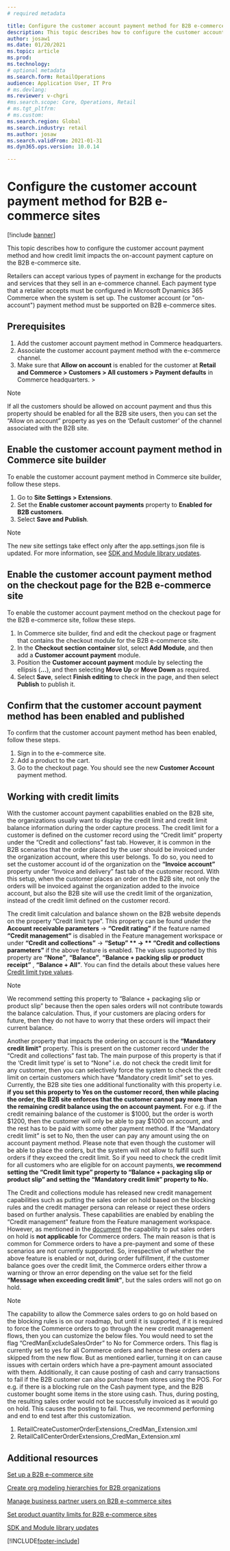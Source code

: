 ```yaml
---
# required metadata

title: Configure the customer account payment method for B2B e-commerce sites
description: This topic describes how to configure the customer account payment method and how credit limit impacts the on-account payment capture on the B2B e-commerce site.
author: josaw1
ms.date: 01/20/2021
ms.topic: article
ms.prod: 
ms.technology: 
# optional metadata
ms.search.form: RetailOperations
audience: Application User, IT Pro
# ms.devlang: 
ms.reviewer: v-chgri
#ms.search.scope: Core, Operations, Retail
# ms.tgt_pltfrm: 
# ms.custom: 
ms.search.region: Global
ms.search.industry: retail
ms.author: josaw
ms.search.validFrom: 2021-01-31
ms.dyn365.ops.version: 10.0.14

---
```


# Configure the customer account payment method for B2B e-commerce sites

[!include [banner](../../includes/banner.md)]

This topic describes how to configure the customer account payment method and how credit limit impacts the on-account payment capture on the B2B e-commerce site.

Retailers can accept various types of payment in exchange for the products and services that they sell in an e-commerce channel. Each payment type that a retailer accepts must be configured in Microsoft Dynamics 365 Commerce when the system is set up. The customer account (or "on-account") payment method must be supported on B2B e-commerce sites. 

## Prerequisites

1. Add the customer account payment method in Commerce headquarters.
2. Associate the customer account payment method with the e-commerce channel.
3. Make sure that **Allow on account** is enabled for the customer at **Retail and Commerce \> Customers \> All customers \> Payment defaults** in Commerce headquarters. > 

> [!NOTE]
> If all the customers should be allowed on account payment and thus this property should be enabled for all the B2B site users, then you can set the “Allow on account” property as yes on the ‘Default customer’ of the channel associated with the B2B site. 

## Enable the customer account payment method in Commerce site builder 

To enable the customer account payment method in Commerce site builder, follow these steps.

1. Go to **Site Settings \> Extensions**.
1. Set the **Enable customer account payments** property to **Enabled for B2B customers**. 
1. Select **Save and Publish**.

> [!NOTE]
> The new site settings take effect only after the app.settings.json file is updated. For more information, see [SDK and Module library updates](../e-commerce-extensibility/sdk-updates.md).

## Enable the customer account payment method on the checkout page for the B2B e-commerce site

To enable the customer account payment method on the checkout page for the B2B e-commerce site, follow these steps.

1. In Commerce site builder, find and edit the checkout page or fragment that contains the checkout module for the B2B e-commerce site.
1. In the **Checkout section container** slot, select **Add Module**, and then add a **Customer account payment** module.
1. Position the **Customer account payment** module by selecting the ellipsis (**...**), and then selecting **Move Up** or **Move Down** as required.
1. Select **Save**, select **Finish editing** to check in the page, and then select **Publish** to publish it.

## Confirm that the customer account payment method has been enabled and published

To confirm that the customer account payment method has been enabled, follow these steps.

1. Sign in to the e-commerce site.
1. Add a product to the cart.
1. Go to the checkout page. You should see the new **Customer Account** payment method.

## Working with credit limits
With the customer account payment capabilities enabled on the B2B site, the organizations usually want to display the credit limit and credit limit balance information during the order capture process. The credit limit for a customer is defined on the customer record using the “Credit limit” property under the “Credit and collections” fast tab. However, it is common in the B2B scenarios that the order placed by the user should be invoiced under the organization account, where this user belongs. To do so, you need to set the customer account id of the organization on the **“Invoice account”** property under “Invoice and delivery” fast tab of the customer record. With this setup, when the customer places an order on the B2B site, not only the orders will be invoiced against the organization added to the invoice account, but also the B2B site will use the credit limit of the organization, instead of the credit limit defined on the customer record. 

The credit limit calculation and balance shown on the B2B website depends on the property “Credit limit type”. This property can be found under the **Account receivable parameters** -> **“Credit rating”** if the feature named **“Credit management”** is disabled in the Feature management workspace or under **“Credit and collections”** -> **“Setup” ** -> ** “Credit and collections parameters”** if the above feature is enabled. The values supported by this property are **“None”**, **“Balance”**, **“Balance + packing slip or product receipt”** , **“Balance + All”**. You can find the details about these values here [Credit limit type values]( https://docs.microsoft.com/en-us/dynamics365/supply-chain/sales-marketing/credit-limits-customers).

> [!NOTE]
> We recommend setting this property to “Balance + packaging slip or product slip” because then the open sales orders will not contribute towards the balance calculation. Thus, if your customers are placing orders for future, then they do not have to worry that these orders will impact their current balance.

Another property that impacts the ordering on account is the **“Mandatory credit limit”** property. This is present on the customer record under the “Credit and collections” fast tab. The main purpose of this property is that if the ‘Credit limit type’ is set to “None” i.e. do not check the credit limit for any customer, then you can selectively force the system to check the credit limit on certain customers which have “Mandatory credit limit” set to yes. Currently, the B2B site ties one additional functionality with this property i.e. **if you set this property to Yes on the customer record, then while placing the order, the B2B site enforces that the customer cannot pay more than the remaining credit balance using the on account payment.** For e.g. if the credit remaining balance of the customer is $1000, but the order is worth $1200, then the customer will only be able to pay $1000 on account, and the rest has to be paid with some other payment method. If the “Mandatory credit limit” is set to No, then the user can pay any amount using the on account payment method. Please note that even though the customer will be able to place the orders, but the system will not allow to fulfill such orders if they exceed the credit limit. So if you need to check the credit limit for all customers who are eligible for on account payments, **we recommend setting the “Credit limit type” property to “Balance + packaging slip or product slip” and setting the “Mandatory credit limit” property to No.**

The Credit and collections module has released new credit management capabilities such as putting the sales order on hold based on the blocking rules and the credit manager persona can release or reject these orders based on further analysis. These capabilities are enabled by enabling the “Credit management” feature from the Feature management workspace. However, as mentioned in the [document](https://docs.microsoft.com/en-us/dynamics365/finance/accounts-receivable/cm-sales-order-credit-holds#free-text-invoices-orders-and-project-invoice-support-in-credit-management) the capability to put sales orders on hold is **not applicable** for Commerce orders. The main reason is that is common for Commerce orders to have a pre-payment and some of these scenarios are not currently supported. So, irrespective of whether the above feature is enabled or not, during order fulfillment, if the customer balance goes over the credit limit, the Commerce orders either throw a warning or throw an error depending on the value set for the field **“Message when exceeding credit limit”**, but the sales orders will not go on hold. 

> [!NOTE]
> The capability to allow the Commerce sales orders to go on hold based on the blocking rules is on our roadmap, but until it is supported, if it is required to force the Commerce orders to go through the new credit management flows, then you can customize the below files. You would need to set the flag “CredManExcludeSalesOrder” to No for Commerce orders. This flag is currently set to yes for all Commerce orders and hence these orders are skipped from the new flow. But as mentioned earlier, turning it on can cause issues with certain orders which have a pre-payment amount associated with them. Additionally, it can cause posting of cash and carry transactions to fail if the B2B customer can also purchase from stores using the POS. For e.g. if there is a blocking rule on the Cash payment type, and the B2B customer bought some items in the store using cash. Thus, during posting, the resulting sales order would not be successfully invoiced as it would go on hold. This causes the posting to fail. Thus, we recommend performing and end to end test after this customization. 
> 1.	RetailCreateCustomerOrderExtensions_CredMan_Extension.xml
> 2.	RetailCallCenterOrderExtensions_CredMan_Extension.xml

## Additional resources

[Set up a B2B e-commerce site](set-up-b2b-site.md)

[Create org modeling hierarchies for B2B organizations](org-model.md)

[Manage business partner users on B2B e-commerce sites](manage-b2b-users.md)

[Set product quantity limits for B2B e-commerce sites](quantity-limits.md)

[SDK and Module library updates](../e-commerce-extensibility/sdk-updates.md)


[!INCLUDE[footer-include](../../includes/footer-banner.md)]
